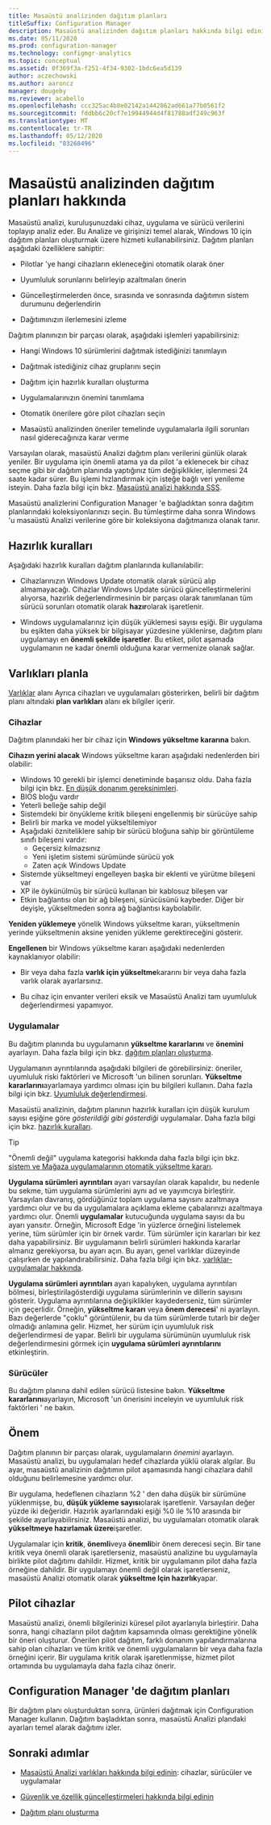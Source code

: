 ```yaml
---
title: Masaüstü analizinden dağıtım planları
titleSuffix: Configuration Manager
description: Masaüstü analizinden dağıtım planları hakkında bilgi edinin.
ms.date: 05/11/2020
ms.prod: configuration-manager
ms.technology: configmgr-analytics
ms.topic: conceptual
ms.assetid: 0f369f3a-f251-4f34-9302-1bdc6ea5d139
author: aczechowski
ms.author: aaroncz
manager: dougeby
ms.reviewer: acabello
ms.openlocfilehash: ccc325ac4b8e02142a1442862ad661a77b0561f2
ms.sourcegitcommit: fddbb6c20cf7e19944944d4f81788adf249c963f
ms.translationtype: MT
ms.contentlocale: tr-TR
ms.lasthandoff: 05/12/2020
ms.locfileid: "83268496"
---
```

# <a name="about-deployment-plans-in-desktop-analytics"></a>Masaüstü analizinden dağıtım planları hakkında

Masaüstü analizi, kuruluşunuzdaki cihaz, uygulama ve sürücü verilerini toplayıp analiz eder. Bu Analize ve girişinizi temel alarak, Windows 10 için dağıtım planları oluşturmak üzere hizmeti kullanabilirsiniz. Dağıtım planları aşağıdaki özelliklere sahiptir:  

- Pilotlar 'ye hangi cihazların ekleneceğini otomatik olarak öner  

- Uyumluluk sorunlarını belirleyip azaltmaları önerin  

- Güncelleştirmelerden önce, sırasında ve sonrasında dağıtımın sistem durumunu değerlendirin  

- Dağıtımınızın ilerlemesini izleme  

Dağıtım planınızın bir parçası olarak, aşağıdaki işlemleri yapabilirsiniz:  

- Hangi Windows 10 sürümlerini dağıtmak istediğinizi tanımlayın  

- Dağıtmak istediğiniz cihaz gruplarını seçin  

- Dağıtım için hazırlık kuralları oluşturma  

- Uygulamalarınızın önemini tanımlama  

- Otomatik önerilere göre pilot cihazları seçin  

- Masaüstü analizinden öneriler temelinde uygulamalarla ilgili sorunları nasıl giderecağınıza karar verme  

Varsayılan olarak, masaüstü Analizi dağıtım planı verilerini günlük olarak yeniler. Bir uygulama için önemli atama ya da pilot 'a eklenecek bir cihaz seçme gibi bir dağıtım planında yaptığınız tüm değişiklikler, işlenmesi 24 saate kadar sürer. Bu işlemi hızlandırmak için isteğe bağlı veri yenileme isteyin. Daha fazla bilgi için bkz. [Masaüstü analizi hakkında SSS](faq.md#can-i-reduce-the-amount-of-time-it-takes-for-data-to-refresh-in-my-desktop-analytics-portal).  

Masaüstü analizlerini Configuration Manager 'e bağladıktan sonra dağıtım planlarındaki koleksiyonlarınızı seçin. Bu tümleştirme daha sonra Windows 'u masaüstü Analizi verilerine göre bir koleksiyona dağıtmanıza olanak tanır.

## <a name="readiness-rules"></a>Hazırlık kuralları

Aşağıdaki hazırlık kuralları dağıtım planlarında kullanılabilir:

- Cihazlarınızın Windows Update otomatik olarak sürücü alıp almamayacağı. Cihazlar Windows Update sürücü güncelleştirmelerini alıyorsa, hazırlık değerlendirmesinin bir parçası olarak tanımlanan tüm sürücü sorunları otomatik olarak **hazır**olarak işaretlenir.  

- Windows uygulamalarınız için düşük yüklemesi sayısı eşiği. Bir uygulama bu eşikten daha yüksek bir bilgisayar yüzdesine yüklenirse, dağıtım planı uygulamayı en **önemli şekilde işaretler**. Bu etiket, pilot aşamada uygulamanın ne kadar önemli olduğuna karar vermenize olanak sağlar.  

## <a name="plan-assets"></a>Varlıkları planla

<!-- 4670224 -->

[Varlıklar](about-assets.md) alanı Ayrıca cihazları ve uygulamaları gösterirken, belirli bir dağıtım planı altındaki **plan varlıkları** alanı ek bilgiler içerir.

### <a name="devices"></a>Cihazlar

Dağıtım planındaki her bir cihaz için **Windows yükseltme kararına** bakın.

**Cihazın yerini alacak** Windows yükseltme kararı aşağıdaki nedenlerden biri olabilir:

- Windows 10 gerekli bir işlemci denetiminde başarısız oldu. Daha fazla bilgi için bkz. [En düşük donanım gereksinimleri](https://docs.microsoft.com/windows-hardware/design/minimum/minimum-hardware-requirements-overview#31-processor).
- BIOS bloğu vardır
- Yeterli belleğe sahip değil
- Sistemdeki bir önyükleme kritik bileşeni engellenmiş bir sürücüye sahip
- Belirli bir marka ve model yükseltilemiyor
- Aşağıdaki özniteliklere sahip bir sürücü bloğuna sahip bir görüntüleme sınıfı bileşeni vardır:
  - Geçersiz kılmazsınız
  - Yeni işletim sistemi sürümünde sürücü yok
  - Zaten açık Windows Update
- Sistemde yükseltmeyi engelleyen başka bir eklenti ve yürütme bileşeni var
- XP ile öykünülmüş bir sürücü kullanan bir kablosuz bileşen var
- Etkin bağlantısı olan bir ağ bileşeni, sürücüsünü kaybeder. Diğer bir deyişle, yükseltmeden sonra ağ bağlantısı kaybolabilir.

**Yeniden yüklemeye** yönelik Windows yükseltme kararı, yükseltmenin yerinde yükseltmenin aksine yeniden yükleme gerektireceğini gösterir.

**Engellenen** bir Windows yükseltme kararı aşağıdaki nedenlerden kaynaklanıyor olabilir:

- Bir veya daha fazla **varlık için yükseltme**kararını bir veya daha fazla varlık olarak ayarlarsınız.

- Bu cihaz için envanter verileri eksik ve Masaüstü Analizi tam uyumluluk değerlendirmesi yapamıyor.

### <a name="apps"></a>Uygulamalar

Bu dağıtım planında bu uygulamanın **yükseltme kararlarını** ve **önemini** ayarlayın. Daha fazla bilgi için bkz. [dağıtım planları oluşturma](create-deployment-plans.md).

Uygulamanın ayrıntılarında aşağıdaki bilgileri de görebilirsiniz: öneriler, uyumluluk riski faktörleri ve Microsoft 'un bilinen sorunları. **Yükseltme kararlarını**ayarlamaya yardımcı olması için bu bilgileri kullanın. Daha fazla bilgi için bkz. [Uyumluluk değerlendirmesi](compat-assessment.md).

Masaüstü analizinin, dağıtım planının hazırlık kuralları için düşük kurulum sayısı eşiğine göre *gösterildiği gibi gösterdiği* uygulamalar. Daha fazla bilgi için bkz. [hazırlık kuralları](create-deployment-plans.md#readiness-rules).

   > [!Tip]
   > "Önemli değil" uygulama kategorisi hakkında daha fazla bilgi için bkz. [sistem ve Mağaza uygulamalarının otomatik yükseltme kararı](about-assets.md#bkmk_plan-autoapp). <!-- 3587232 -->

**Uygulama sürümleri ayrıntıları** ayarı varsayılan olarak kapalıdır, bu nedenle bu sekme, tüm uygulama sürümlerini aynı ad ve yayımcıya birleştirir.<!-- 5542186 --> Varsayılan davranış, gördüğünüz toplam uygulama sayısını azaltmaya yardımcı olur ve bu da uygulamalara açıklama ekleme çabalarınızı azaltmaya yardımcı olur. Önemli **uygulamalar** kutucuğunda uygulama sayısı da bu ayarı yansıtır. Örneğin, Microsoft Edge 'in yüzlerce örneğini listelemek yerine, tüm sürümler için bir örnek vardır. Tüm sürümler için kararları bir kez daha yapabilirsiniz. Bir uygulamanın belirli sürümleri hakkında kararlar almanız gerekiyorsa, bu ayarı açın. Bu ayarı, genel varlıklar düzeyinde çalışırken de yapılandırabilirsiniz. Daha fazla bilgi için bkz. [varlıklar-uygulamalar hakkında](about-assets.md#apps).

**Uygulama sürümleri ayrıntıları** ayarı kapalıyken, uygulama ayrıntıları bölmesi, birleştirilagösterdiği uygulama sürümlerinin ve dillerin sayısını gösterir. Uygulama ayrıntılarına değişiklikler kaydederseniz, tüm sürümler için geçerlidir. Örneğin, **yükseltme kararı** veya **önem derecesi**' ni ayarlayın. Bazı değerlerde "çoklu" görüntülenir, bu da tüm sürümlerde tutarlı bir değer olmadığı anlamına gelir. Hizmet, her sürüm için uyumluluk risk değerlendirmesi de yapar. Belirli bir uygulama sürümünün uyumluluk risk değerlendirmesini görmek için **uygulama sürümleri ayrıntılarını** etkinleştirin.

### <a name="drivers"></a>Sürücüler

Bu dağıtım planına dahil edilen sürücü listesine bakın. **Yükseltme kararlarını**ayarlayın, Microsoft 'un önerisini inceleyin ve uyumluluk risk faktörleri ' ne bakın.

## <a name="importance"></a>Önem

Dağıtım planının bir parçası olarak, uygulamaların *önemini* ayarlayın. Masaüstü analizi, bu uygulamaları hedef cihazlarda yüklü olarak algılar. Bu ayar, masaüstü analizinin dağıtımın pilot aşamasında hangi cihazlara dahil olduğunu belirlemesine yardımcı olur.

Bir uygulama, hedeflenen cihazların %2 ' den daha düşük bir sürümüne yüklenmişse, bu, **düşük yükleme sayısı**olarak işaretlenir. Varsayılan değer yüzde iki değeridir. Hazırlık ayarlarındaki eşiği %0 ile %10 arasında bir şekilde ayarlayabilirsiniz. Masaüstü analizi, bu uygulamaları otomatik olarak **yükseltmeye hazırlamak üzere**işaretler.  

Uygulamalar için **kritik**, **önemli**veya **önemli**bir önem derecesi seçin. Bir tane kritik veya önemli olarak işaretlerseniz, masaüstü analizine bu uygulamayla birlikte pilot dağıtımı dahildir. Hizmet, kritik bir uygulamanın pilot daha fazla örneğine dahildir. Bir uygulamayı önemli değil olarak işaretlerseniz, masaüstü Analizi otomatik olarak **yükseltme Için hazırlık**yapar.

## <a name="pilot-devices"></a>Pilot cihazlar

Masaüstü analizi, önemli bilgilerinizi küresel pilot ayarlarıyla birleştirir. Daha sonra, hangi cihazların pilot dağıtım kapsamında olması gerektiğine yönelik bir öneri oluşturur. Önerilen pilot dağıtım, farklı donanım yapılandırmalarına sahip olan cihazları ve tüm kritik ve önemli uygulamaların bir veya daha fazla örneğini içerir. Bir uygulama kritik olarak işaretlenmişse, hizmet pilot ortamında bu uygulamayla daha fazla cihaz önerir.

## <a name="deployment-plans-in-configuration-manager"></a>Configuration Manager 'de dağıtım planları

Bir dağıtım planı oluşturduktan sonra, ürünleri dağıtmak için Configuration Manager kullanın. Dağıtım başladıktan sonra, masaüstü Analizi plandaki ayarları temel alarak dağıtımı izler.

## <a name="next-steps"></a>Sonraki adımlar

- [Masaüstü Analizi varlıkları hakkında bilgi edinin](about-assets.md): cihazlar, sürücüler ve uygulamalar  

- [Güvenlik ve özellik güncelleştirmeleri hakkında bilgi edinin](about-updates.md)  

- [Dağıtım planı oluşturma](create-deployment-plans.md)  
